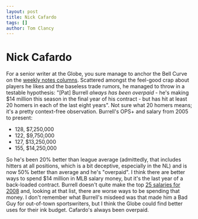 ```yaml
---
layout: post
title: Nick Cafardo
tags: []
author: Tom Clancy
---
```


# Nick Cafardo

For a senior writer at the Globe, you sure manage to anchor the Bell Curve on the <a href="http://www.boston.com/sports/baseball/articles/2008/07/06/he_says_hes_pitcher_of_health/?page=full" target="_blank">weekly notes columns</a>. Scattered amongst the feel-good crap about players he likes and the baseless trade rumors, he managed to throw in a testable hypothesis: "[Pat] Burrell <em>always has been overpaid</em> - he's making $14 million this season in the final year of his contract - but has hit at least 20 homers in each of the last eight years". Not sure what 20 homers means; it's a pretty context-free observation. Burrell's OPS+ and salary from 2005 to present:
<ul>
	<li>128, $7,250,000</li>
	<li>122, $9,750,000</li>
	<li>127, $13,250,000</li>
	<li>155, $14,250,000</li>
</ul>
So he's been 20% better than league average (admittedly, that includes hitters at all positions, which is a bit deceptive, especially in the NL) and is now 50% better than average and he's "overpaid". I think there are better ways to spend $14 million in MLB salary money, but it's the last year of a back-loaded contract. Burrell doesn't quite make the top <a href="http://content.usatoday.com/sports/baseball/salaries/top25.aspx?year=2008" target="_blank">25 salaries for 2008</a> and, looking at that list, there are worse ways to be spending that money. I don't remember what Burrell's misdeed was that made him a Bad Guy for out-of-town sportswriters, but I think the Globe could find better uses for their ink budget. Cafardo's always been overpaid.
